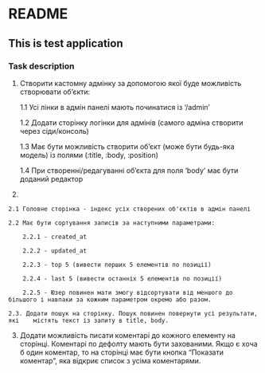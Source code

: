 # README

## This is test application

### Task description

1. Створити кастомну адмінку за допомогою якої буде можливість створювати об’єкти:

    1.1 Усі лінки в адмін панелі мають починатися із ‘/admin’

    1.2 Додати сторінку логінки для адмінів (самого адміна створити через сіди/консоль)

    1.3 Має бути можливість створити об’єкт (може бути будь-яка модель) із полями (:title, :body, :position)

    1.4 При створенні/редагуванні об’єкта для поля ‘body’ має бути доданий редактор

2. 

    2.1 Головне сторінка - індекс усіх створених об'єктів в адмін панелі

    2.2 Має бути сортування записів за наступними параметрами:

        2.2.1 - created_at

        2.2.2 - updated_at

        2.2.3 - top 5 (вивести перших 5 елементів по позиції)

        2.2.4 - last 5 (вивести останніх 5 елементів по позиції)

        2.2.5 - Юзер повинен мати змогу відсортувати від меншого до більшого і навпаки за кожним параметром окремо або разом.

    2.3. Додати пошук на сторінку. Пошук повинен повернути усі результати, які    містять текст із запиту в title, body.

3. Додати можливість писати коментарі до кожного елементу на сторінці. Коментарі по дефолту мають бути захованими. Якщо є хоча б один коментар, то на сторінці має бути кнопка “Показати коментар”, яка відкриє список з усіма коментарями.